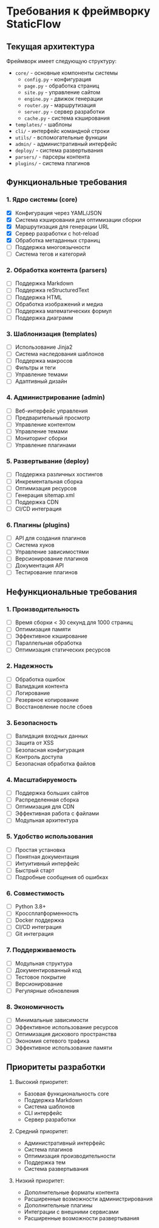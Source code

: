 # Требования к фреймворку StaticFlow

## Текущая архитектура

Фреймворк имеет следующую структуру:
- `core/` - основные компоненты системы
  - `config.py` - конфигурация
  - `page.py` - обработка страниц
  - `site.py` - управление сайтом
  - `engine.py` - движок генерации
  - `router.py` - маршрутизация
  - `server.py` - сервер разработки
  - `cache.py` - система кэширования
- `templates/` - шаблоны
- `cli/` - интерфейс командной строки
- `utils/` - вспомогательные функции
- `admin/` - административный интерфейс
- `deploy/` - система развертывания
- `parsers/` - парсеры контента
- `plugins/` - система плагинов

## Функциональные требования

### 1. Ядро системы (core)
- [x] Конфигурация через YAML/JSON
- [x] Система кэширования для оптимизации сборки
- [x] Маршрутизация для генерации URL
- [x] Сервер разработки с hot-reload
- [x] Обработка метаданных страниц
- [ ] Поддержка многоязычности
- [ ] Система тегов и категорий

### 2. Обработка контента (parsers)
- [ ] Поддержка Markdown
- [ ] Поддержка reStructuredText
- [ ] Поддержка HTML
- [ ] Обработка изображений и медиа
- [ ] Поддержка математических формул
- [ ] Поддержка диаграмм

### 3. Шаблонизация (templates)
- [ ] Использование Jinja2
- [ ] Система наследования шаблонов
- [ ] Поддержка макросов
- [ ] Фильтры и теги
- [ ] Управление темами
- [ ] Адаптивный дизайн

### 4. Администрирование (admin)
- [ ] Веб-интерфейс управления
- [ ] Предварительный просмотр
- [ ] Управление контентом
- [ ] Управление темами
- [ ] Мониторинг сборки
- [ ] Управление плагинами

### 5. Развертывание (deploy)
- [ ] Поддержка различных хостингов
- [ ] Инкрементальная сборка
- [ ] Оптимизация ресурсов
- [ ] Генерация sitemap.xml
- [ ] Поддержка CDN
- [ ] CI/CD интеграция

### 6. Плагины (plugins)
- [ ] API для создания плагинов
- [ ] Система хуков
- [ ] Управление зависимостями
- [ ] Версионирование плагинов
- [ ] Документация API
- [ ] Тестирование плагинов

## Нефункциональные требования

### 1. Производительность
- [ ] Время сборки < 30 секунд для 1000 страниц
- [ ] Оптимизация памяти
- [ ] Эффективное кэширование
- [ ] Параллельная обработка
- [ ] Оптимизация статических ресурсов

### 2. Надежность
- [ ] Обработка ошибок
- [ ] Валидация контента
- [ ] Логирование
- [ ] Резервное копирование
- [ ] Восстановление после сбоев

### 3. Безопасность
- [ ] Валидация входных данных
- [ ] Защита от XSS
- [ ] Безопасная конфигурация
- [ ] Контроль доступа
- [ ] Безопасная обработка файлов

### 4. Масштабируемость
- [ ] Поддержка больших сайтов
- [ ] Распределенная сборка
- [ ] Оптимизация для CDN
- [ ] Эффективная работа с файлами
- [ ] Модульная архитектура

### 5. Удобство использования
- [ ] Простая установка
- [ ] Понятная документация
- [ ] Интуитивный интерфейс
- [ ] Быстрый старт
- [ ] Подробные сообщения об ошибках

### 6. Совместимость
- [ ] Python 3.8+
- [ ] Кроссплатформенность
- [ ] Docker поддержка
- [ ] CI/CD интеграция
- [ ] Git интеграция

### 7. Поддерживаемость
- [ ] Модульная структура
- [ ] Документированный код
- [ ] Тестовое покрытие
- [ ] Версионирование
- [ ] Регулярные обновления

### 8. Экономичность
- [ ] Минимальные зависимости
- [ ] Эффективное использование ресурсов
- [ ] Оптимизация дискового пространства
- [ ] Экономия сетевого трафика
- [ ] Эффективное использование памяти

## Приоритеты разработки

1. Высокий приоритет:
   - Базовая функциональность core
   - Поддержка Markdown
   - Система шаблонов
   - CLI интерфейс
   - Сервер разработки

2. Средний приоритет:
   - Административный интерфейс
   - Система плагинов
   - Оптимизация производительности
   - Поддержка тем
   - Система развертывания

3. Низкий приоритет:
   - Дополнительные форматы контента
   - Расширенные возможности администрирования
   - Дополнительные плагины
   - Интеграции с внешними сервисами
   - Расширенные возможности развертывания 